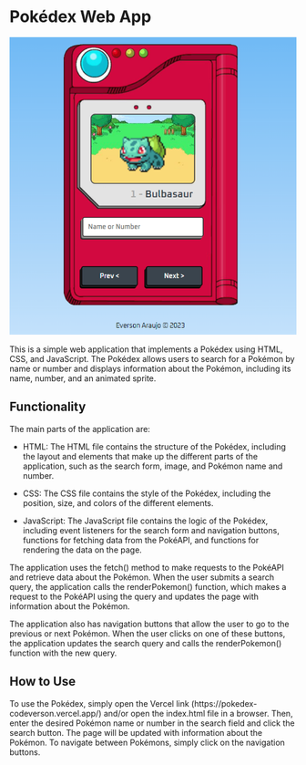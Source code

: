 <h1>Pokédex Web App</h1>

![Web App Pokedex](./App.png)

This is a simple web application that implements a Pokédex using HTML, CSS, and JavaScript. The Pokédex allows users to search for a Pokémon by name or number and displays information about the Pokémon, including its name, number, and an animated sprite.

<h2>Functionality</h2>
The main parts of the application are:

- HTML: The HTML file contains the structure of the Pokédex, including the layout and elements that make up the different parts of the application, such as the search form, image, and Pokémon name and number.

- CSS: The CSS file contains the style of the Pokédex, including the position, size, and colors of the different elements.

- JavaScript: The JavaScript file contains the logic of the Pokédex, including event listeners for the search form and navigation buttons, functions for fetching data from the PokéAPI, and functions for rendering the data on the page.

The application uses the fetch() method to make requests to the PokéAPI and retrieve data about the Pokémon. When the user submits a search query, the application calls the renderPokemon() function, which makes a request to the PokéAPI using the query and updates the page with information about the Pokémon.

The application also has navigation buttons that allow the user to go to the previous or next Pokémon. When the user clicks on one of these buttons, the application updates the search query and calls the renderPokemon() function with the new query.

<h2>How to Use</h2>
To use the Pokédex, simply open the Vercel link (https://pokedex-codeverson.vercel.app/) and/or open the index.html file in a browser. Then, enter the desired Pokémon name or number in the search field and click the search button. The page will be updated with information about the Pokémon. To navigate between Pokémons, simply click on the navigation buttons.